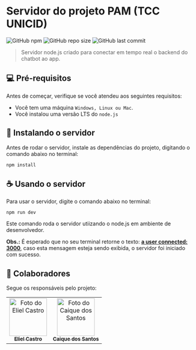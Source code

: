 # Servidor do projeto PAM (TCC UNICID)

![GitHub npm](https://img.shields.io/npm/v/npm?color=red)
![GitHub repo size](https://img.shields.io/github/repo-size/elccastro/pam-bot-server?label=repo%20size)
![GitHub last commit](https://img.shields.io/github/last-commit/elccastro/pam-bot-server)

> Servidor node.js criado para conectar em tempo real o backend do chatbot ao app.

## 💻 Pré-requisitos

Antes de começar, verifique se você atendeu aos seguintes requisitos:
* Você tem uma máquina `Windows, Linux ou Mac`.
* Você instalou uma versão LTS do `node.js`

## 🚀 Instalando o servidor

Antes de rodar o servidor, instale as dependências do projeto, digitando o comando abaixo no terminal:

```
npm install
```

## ☕ Usando o servidor

Para usar o servidor, digite o comando abaixo no terminal:

```
npm run dev 
```

Este comando roda o servidor utiizando o node.js em ambiente de desenvolvedor.

**Obs.:** É esperado que no seu terminal retorne o texto: <ins>**a user connected: 3000**</ins>, caso esta mensagem esteja sendo exibida, o servidor foi iniciado com sucesso. 

## 🤝 Colaboradores

Segue os responsáveis pelo projeto:

<table>
  <tr>
    <td align="center">
      <a href="https://github.com/elccastro">
        <img src="https://scontent.fcgh4-1.fna.fbcdn.net/v/t1.6435-9/130266319_3747454355312267_5280098404566525920_n.jpg?_nc_cat=100&ccb=1-3&_nc_sid=09cbfe&_nc_eui2=AeFppNGBfstnXH-jbx8EXmtF_dYwv_K_8iX91jC_8r_yJTOQKCJDhnJLlUeaaSDnbl_ioAyxKTE8WlDIwh9CI58t&_nc_ohc=Zt4YBuT4ddQAX9LDBZT&_nc_ht=scontent.fcgh4-1.fna&oh=2a2a52f591685919db7225a1359a4ec4&oe=60A3F64D" width="100px;" alt="Foto do Eliel Castro"/><br>
        <sub>
          <b>Eliel Castro</b>
        </sub>
      </a>
    </td>
    <td align="center">
      <a href="https://github.com/csdccarneiro">
        <img src="https://scontent.fcgh4-1.fna.fbcdn.net/v/t1.6435-9/80341839_1350572791787730_7913408334424702976_n.jpg?_nc_cat=106&ccb=1-3&_nc_sid=09cbfe&_nc_eui2=AeEA_GhAc1mkO0GMoYqlNuzM8U82bnm9ckbxTzZueb1yRk7QB8ErtBJQfe7ORItiRlz_9j0K6hKNdiNp9Rwk9wcl&_nc_ohc=CY4lSxyoH7MAX9x5qC3&_nc_ht=scontent.fcgh4-1.fna&oh=e56019b5122759ef3e76d074d89b57b1&oe=60A4C99D" width="100px;" alt="Foto do Caique dos Santos"/><br>
        <sub>
          <b>Caique dos Santos</b>
        </sub>
      </a>
    </td>
  </tr>
</table>
